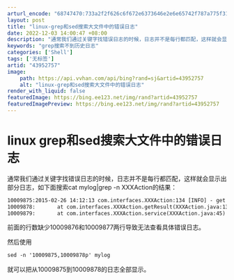 ```yaml
---
arturl_encode: "68747470:733a2f2f626c6f672e6373646e2e6e65742f787a775f313233:2f61727469636c652f64657461696c732f3433393532373537"
layout: post
title: "linux-grep和sed搜索大文件中的错误日志"
date: 2022-12-03 14:00:47 +08:00
description: "通常我们通过关键字找错误日志的时候，日志并不是每行都匹配，这样就会显示出部分日志，如下面搜索cat "
keywords: "grep搜索不到历史日志"
categories: ['Shell']
tags: ['无标签']
artid: "43952757"
image:
    path: https://api.vvhan.com/api/bing?rand=sj&artid=43952757
    alt: "linux-grep和sed搜索大文件中的错误日志"
render_with_liquid: false
featuredImage: https://bing.ee123.net/img/rand?artid=43952757
featuredImagePreview: https://bing.ee123.net/img/rand?artid=43952757
---
```


# linux grep和sed搜索大文件中的错误日志

通常我们通过关键字找错误日志的时候，日志并不是每行都匹配，这样就会显示出部分日志，如下面搜索cat mylog|grep -n XXXAction的结果：

```html
10009875:2015-02-26 14:12:13 com.interfaces.XXXAction:134 [INFO] - get list from:****，cost:92ms
10009878:       at com.interfaces.XXXAction.getResult(XXXAction.java:136)
10009879:       at com.interfaces.XXXAction.service(XXXAction.java:45)

```

前面的行数缺少10009876和10009877两行导致无法查看具体错误日志。

然后使用

```html
sed -n '10009875,10009878p' mylog
```

就可以把从10009875到10009878的日志全部显示。